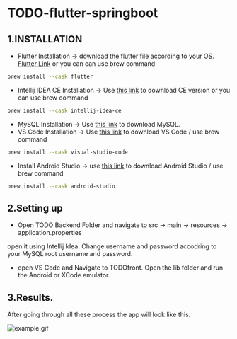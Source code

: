 # TODO-flutter-springboot

## 1.INSTALLATION

- Flutter Installation
  -> download the flutter file according to your OS. [Flutter Link](https://docs.flutter.dev/get-started/install)
or you can can use brew command

``` bash
brew install --cask flutter
```
- Intellij IDEA CE Installation -> Use [this link](https://www.jetbrains.com/idea/) to download CE version or you can use brew command
``` bash
brew install --cask intellij-idea-ce
```
- MySQL Installation -> Use [this link](https://dev.mysql.com/downloads/mysql/) to download MySQL.
- VS Code Installation -> Use [this link](https://code.visualstudio.com/Download) to download VS Code / use brew command 
``` bash
brew install --cask visual-studio-code
```
- Install Android Studio -> use [this link](https://developer.android.com/studio) to download Android Studio / use brew command
``` bash
brew install --cask android-studio
```

## 2.Setting up

- Open TODO Backend Folder and navigate to 
 src -> main -> resources -> application.properties
 
 open it using Intellij Idea. Change username and password accodring to your MySQL root username and password.
 
- open VS Code and Navigate to TODOfront. Open the lib folder and run the Android or XCode emulator.

## 3.Results.

After going through all these process the app will look like this.

![example.gif](https://user-images.githubusercontent.com/46975685/155975451-4037b92b-ac58-43dc-9abe-47ede7380690.gif)

 
